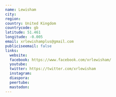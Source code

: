 ```yaml
---
name: Lewisham
city:
region:
country: United Kingdom
countrycode: gb
latitude: 51.461
longitude: -0.005
email: xrlewishamplus@gmail.com
publiciseemail: false
links:
  website:
  facebook: https://www.facebook.com/xrlewisham/
  youtube:
  twitter: https://twitter.com/xrlewisham
  instagram:
  diaspora:
  peertube:
  mastodon:
---
```


